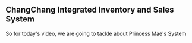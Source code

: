 ## ChangChang Integrated Inventory and Sales System

So for today's video, we are going to tackle about Princess Mae's System

